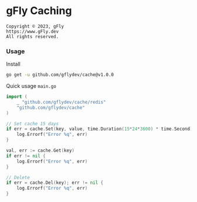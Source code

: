 # gFly Caching

    Copyright © 2023, gFly
    https://www.gFly.dev
    All rights reserved.

### Usage

Install
```bash
go get -u github.com/gflydev/cache@v1.0.0
```

Quick usage `main.go`
```go
import (
    _ "github.com/gflydev/cache/redis"
    "github.com/gflydev/cache"
)

// Set cache 15 days
if err = cache.Set(key, value, time.Duration(15*24*3600) * time.Second); err != nil {
    log.Errorf("Error %q", err)
}

val, err := cache.Get(key)
if err != nil {
    log.Errorf("Error %q", err)
}

// Delete 
if err = cache.Del(key); err != nil {
    log.Errorf("Error %q", err)
}
```